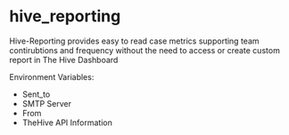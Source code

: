 # hive_reporting

Hive-Reporting provides easy to read case metrics supporting team contirubtions
and frequency without the need to access or create custom report in
The Hive Dashboard

Environment Variables:
* Sent_to
* SMTP Server
* From
* TheHive API Information
